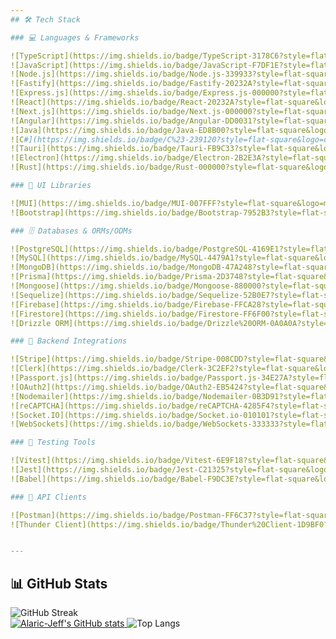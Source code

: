 ```yaml
---
## 🛠️ Tech Stack

### 💻 Languages & Frameworks

![TypeScript](https://img.shields.io/badge/TypeScript-3178C6?style=flat-square&logo=typescript&logoColor=white)
![JavaScript](https://img.shields.io/badge/JavaScript-F7DF1E?style=flat-square&logo=javascript&logoColor=black)
![Node.js](https://img.shields.io/badge/Node.js-339933?style=flat-square&logo=node.js&logoColor=white)
![Fastify](https://img.shields.io/badge/Fastify-20232A?style=flat-square&logo=fastify&logoColor=white)
![Express.js](https://img.shields.io/badge/Express.js-000000?style=flat-square&logo=express&logoColor=white)
![React](https://img.shields.io/badge/React-20232A?style=flat-square&logo=react&logoColor=61DAFB)
![Next.js](https://img.shields.io/badge/Next.js-000000?style=flat-square&logo=nextdotjs&logoColor=white)
![Angular](https://img.shields.io/badge/Angular-DD0031?style=flat-square&logo=angular&logoColor=white)
![Java](https://img.shields.io/badge/Java-ED8B00?style=flat-square&logo=java&logoColor=white)
![C#](https://img.shields.io/badge/C%23-239120?style=flat-square&logo=c-sharp&logoColor=white)
![Tauri](https://img.shields.io/badge/Tauri-FB9C33?style=flat-square&logo=tauri&logoColor=white)
![Electron](https://img.shields.io/badge/Electron-2B2E3A?style=flat-square&logo=electron&logoColor=9FEAF9)
![Rust](https://img.shields.io/badge/Rust-000000?style=flat-square&logo=rust&logoColor=white)

### 🎨 UI Libraries

![MUI](https://img.shields.io/badge/MUI-007FFF?style=flat-square&logo=mui&logoColor=white)
![Bootstrap](https://img.shields.io/badge/Bootstrap-7952B3?style=flat-square&logo=bootstrap&logoColor=white)

### 🗄️ Databases & ORMs/ODMs

![PostgreSQL](https://img.shields.io/badge/PostgreSQL-4169E1?style=flat-square&logo=postgresql&logoColor=white)
![MySQL](https://img.shields.io/badge/MySQL-4479A1?style=flat-square&logo=mysql&logoColor=white)
![MongoDB](https://img.shields.io/badge/MongoDB-47A248?style=flat-square&logo=mongodb&logoColor=white)
![Prisma](https://img.shields.io/badge/Prisma-2D3748?style=flat-square&logo=prisma&logoColor=white)
![Mongoose](https://img.shields.io/badge/Mongoose-880000?style=flat-square&logo=mongoose&logoColor=white)
![Sequelize](https://img.shields.io/badge/Sequelize-52B0E7?style=flat-square&logo=sequelize&logoColor=white)
![Firebase](https://img.shields.io/badge/Firebase-FFCA28?style=flat-square&logo=firebase&logoColor=black)
![Firestore](https://img.shields.io/badge/Firestore-FF6F00?style=flat-square&logo=google-cloud&logoColor=white)
![Drizzle ORM](https://img.shields.io/badge/Drizzle%20ORM-0A0A0A?style=flat-square&logo=drizzle&logoColor=white)

### 🔌 Backend Integrations

![Stripe](https://img.shields.io/badge/Stripe-008CDD?style=flat-square&logo=stripe&logoColor=white)
![Clerk](https://img.shields.io/badge/Clerk-3C2EF2?style=flat-square&logo=clerk&logoColor=white)
![Passport.js](https://img.shields.io/badge/Passport.js-34E27A?style=flat-square&logo=passport&logoColor=white)
![OAuth2](https://img.shields.io/badge/OAuth2-EB5424?style=flat-square&logo=oauth&logoColor=white)
![Nodemailer](https://img.shields.io/badge/Nodemailer-0B3D91?style=flat-square&logo=gmail&logoColor=white)
![reCAPTCHA](https://img.shields.io/badge/reCAPTCHA-4285F4?style=flat-square&logo=google&logoColor=white)
![Socket.IO](https://img.shields.io/badge/Socket.io-010101?style=flat-square&logo=socket.io&logoColor=white)
![WebSockets](https://img.shields.io/badge/WebSockets-333333?style=flat-square&logo=websocket&logoColor=white)

### 🧪 Testing Tools

![Vitest](https://img.shields.io/badge/Vitest-6E9F18?style=flat-square&logo=vitest&logoColor=white)
![Jest](https://img.shields.io/badge/Jest-C21325?style=flat-square&logo=jest&logoColor=white)
![Babel](https://img.shields.io/badge/Babel-F9DC3E?style=flat-square&logo=babel&logoColor=black)

### 🧪 API Clients

![Postman](https://img.shields.io/badge/Postman-FF6C37?style=flat-square&logo=postman&logoColor=white)
![Thunder Client](https://img.shields.io/badge/Thunder%20Client-1D9BF0?style=flat-square&logo=thunder-client&logoColor=white)


---
```


## 📊 GitHub Stats

![GitHub Streak](https://github-readme-streak-stats.herokuapp.com/?user=Alaric-Jeff&theme=radical)  
[![Alaric-Jeff's GitHub stats](https://github-readme-stats.vercel.app/api?username=Alaric-Jeff&show_icons=true&theme=radical)  ](https://github-readme-stats.vercel.app/api?username=Alaric-Jeff&show_icons=true&theme=radical&cache_seconds=1800
)
![Top Langs](https://github-readme-stats.vercel.app/api/top-langs/?username=Alaric-Jeff&layout=compact&theme=radical)  

